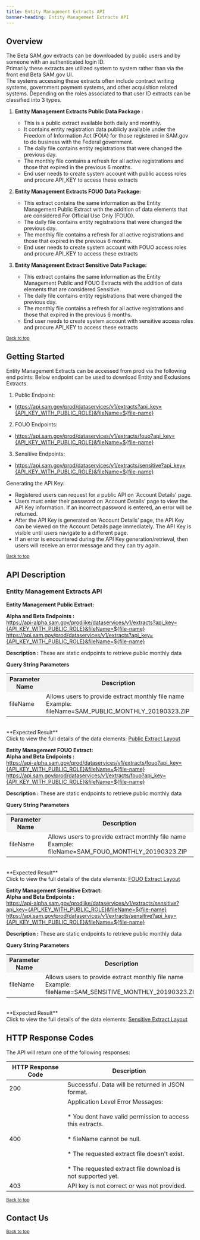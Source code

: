```yaml
---
title: Entity Management Extracts API
banner-heading: Entity Management Extracts API
---
```


<link rel="stylesheet" type="text/css" href="../../assets/swaggerui-dist/swagger-ui.css" >


## Overview
The Beta SAM.gov extracts can be downloaded by public users and by someone with an authenticated login ID.    
Primarily these extracts are utilized system to system rather than via the front end Beta SAM.gov UI.  
The systems accessing these extracts often include contract writing systems, government payment systems, and other 
acquisition related systems. Depending on the roles associated to that user ID extracts can be classified into 3 types.
  
1. **Entity Management Extracts Public Data Package :**
   * This is a public extract available both daily and monthly. 
   * It contains entity registration data publicly available under the Freedom of Information Act (FOIA) for those registered 
     in SAM.gov to do business with the Federal government.  
   * The daily file contains entity registrations that were changed the previous day.  
   * The monthly file contains a refresh for all active registrations and those that expired in the previous 6 months.
   * End user needs to create system account with public access roles and procure API_KEY to access these extracts 

2. **Entity Management Extracts FOUO Data Package:**
   * This extract contains the same information as the Entity Management Public Extract with the addition of data elements 
     that are considered For Official Use Only (FOUO).  
   * The daily file contains entity registrations that were changed the previous day.  
   * The monthly file contains a refresh for all active registrations and those that expired in the previous 6 months.  
   * End user needs to create system account with FOUO access roles and procure API_KEY to access these extracts

3. **Entity Management Extract Sensitive Data Package:**
   * This extract contains the same information as the Entity Management Public and FOUO Extracts with the addition of data 
     elements that are considered Sensitive.  
   * The daily file contains entity registrations that were changed the previous day.  
   * The monthly file contains a refresh for all active registrations and those that expired in the previous 6 months. 
   * End user needs to create system account with sensitive access roles and procure API_KEY to access these extracts


<p><small><a href="#">Back to top</a></small></p>

## Getting Started

Entity Management Extracts can be accessed from prod via the following end points: Below endpoint can be used to download Entity and Exclusions Extracts.

1. Public Endpoint:
  * https://api.sam.gov/prod/dataservices/v1/extracts?api_key={API_KEY_WITH_PUBLIC_ROLE}&fileName=${file-name}

2. FOUO Endpoints:  
  * https://api.sam.gov/prod/dataservices/v1/extracts/fouo?api_key={API_KEY_WITH_PUBLIC_ROLE}&fileName=${file-name}

3. Sensitive Endpoints:    
  * https://api.sam.gov/prod/dataservices/v1/extracts/sensitive?api_key={API_KEY_WITH_PUBLIC_ROLE}&fileName=${file-name}

Generating the API Key:
* Registered users can request for a public API on 'Account Details' page.
* Users must enter their password on ‘Account Details’ page to view the API Key information. If an incorrect password is entered, an error will be returned. 
* After the API Key is generated on ‘Account Details’ page, the API Key can be viewed on the Account Details page immediately. The API Key is visible until users navigate to a different page. 
* If an error is encountered during the API Key generation/retrieval, then users will receive an error message and they can try again.

<p><small><a href="#">Back to top</a></small></p>

## API Description

### Entity Management Extracts API

**Entity Management Public Extract:**<br>

**Alpha and Beta Endpoints :** <br>
https://api-alpha.sam.gov/prodlike/dataservices/v1/extracts?api_key={API_KEY_WITH_PUBLIC_ROLE}&fileName=${file-name}
https://api.sam.gov/prod/dataservices/v1/extracts?api_key={API_KEY_WITH_PUBLIC_ROLE}&fileName=${file-name}

**Description :**  These are  static endpoints to retrieve public monthly data <br>

<b>Query String Parameters</b>
<table>
<tr>
<th style="background-color: #f1f1f1;"><b>Parameter Name</b></th>
<th style="background-color: #f1f1f1;"><b>Description</b></th>
</tr>
<tr>
<td>fileName</td>
<td>Allows users to provide extract monthly file name 
<br>Example: fileName=SAM_PUBLIC_MONTHLY_20190323.ZIP</td>
</tr>
</table>
<br>
**Expected Result**<br>
Click to view the full details of the data elements: <a href="v1/public_extract_layout.pdf">Public Extract Layout</a>

**Entity Management FOUO Extract:** <br>
**Alpha and Beta Endpoints :** <br>
https://api-alpha.sam.gov/prod/dataservices/v1/extracts/fouo?api_key={API_KEY_WITH_PUBLIC_ROLE}&fileName=${file-name}
https://api.sam.gov/prod/dataservices/v1/extracts/fouo?api_key={API_KEY_WITH_PUBLIC_ROLE}&fileName=${file-name}

**Description :**  These are  static endpoints to retrieve public monthly data <br>

<b>Query String Parameters</b>
<table>
<tr>
<th style="background-color: #f1f1f1;"><b>Parameter Name</b></th>
<th style="background-color: #f1f1f1;"><b>Description</b></th>
</tr>
<tr>
<td>fileName</td>
<td>Allows users to provide extract monthly file name
<br>Example: fileName=SAM_FOUO_MONTHLY_20190323.ZIP</td>
</tr>
</table>
<br>
**Expected Result**<br>
Click to view the full details of the data elements: <a href="v1/fouo_extract_layout.pdf">FOUO Extract Layout</a>

**Entity Management Sensitive Extract:** <br>
**Alpha and Beta Endpoints :** <br>
https://api-alpha.sam.gov/prodlike/dataservices/v1/extracts/sensitive?api_key={API_KEY_WITH_PUBLIC_ROLE}&fileName=${file-name}
https://api.sam.gov/prod/dataservices/v1/extracts/sensitive?api_key={API_KEY_WITH_PUBLIC_ROLE}&fileName=${file-name}

**Description :**  These are  static endpoints to retrieve public monthly data <br>

<b>Query String Parameters</b>
<table>
<tr>
<th style="background-color: #f1f1f1;"><b>Parameter Name</b></th>
<th style="background-color: #f1f1f1;"><b>Description</b></th>
</tr>
<tr>
<td>fileName</td>
<td>Allows users to provide extract monthly file name
<br>Example: fileName=SAM_SENSITIVE_MONTHLY_20190323.ZIP</td>
</tr>
</table>
<br>
**Expected Result**<br>
Click to view the full details of the data elements: <a href="v1/sensitive_extract_layout.pdf">Sensitive Extract Layout</a>


## HTTP Response Codes

The API will return one of the following responses:

| HTTP Response Code | Description |
| ---- | ----------- |
| 200 | Successful. Data will be returned in JSON format. |
| 400 | Application Level Error Messages: <br><br>  * You dont have valid permission to access this extracts. <br><br> * fileName cannot be null. <br><br> * The requested extract file doesn't exist.  <br><br> * The requested extract file download is not supported yet. |
| 403 | API key is not correct or was not provided. |


<p><small><a href="#">Back to top</a></small></p>

## Contact Us

<p><small><a href="#">Back to top</a></small></p>

